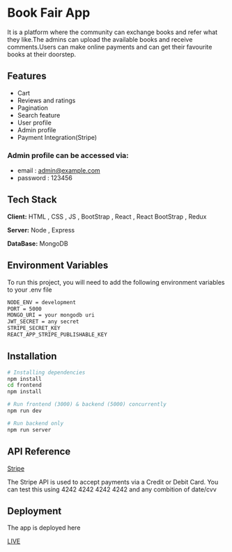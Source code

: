 
# Book Fair App

It is a platform where the community can exchange books and refer what they like.The admins can upload the available books and receive comments.Users can make online payments and can get their favourite books at their doorstep.

## Features

- Cart
- Reviews and ratings
- Pagination
- Search feature
- User profile 
- Admin profile
- Payment Integration(Stripe)

### Admin profile can be accessed via:
- email : admin@example.com
- password : 123456



## Tech Stack

**Client:** HTML , CSS , JS , BootStrap , React , React BootStrap , Redux

**Server:** Node , Express

**DataBase:** MongoDB



## Environment Variables

To run this project, you will need to add the following environment variables to your .env file

```bash
NODE_ENV = development
PORT = 5000
MONGO_URI = your mongodb uri
JWT_SECRET = any secret
STRIPE_SECRET_KEY
REACT_APP_STRIPE_PUBLISHABLE_KEY
```




## Installation

```bash
# Installing dependencies
npm install
cd frontend
npm install

# Run frontend (3000) & backend (5000) concurrently
npm run dev

# Run backend only
npm run server
```
    
## API Reference



[Stripe](https://stripe.com/docs/api)

The Stripe API is used to accept payments via a Credit or Debit Card. You can test this using 4242 4242 4242 4242 and any combition of date/cvv


## Deployment

The app is deployed here

[LIVE](https://book-fair-app-mern.herokuapp.com/)

